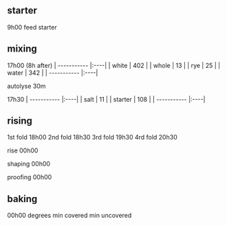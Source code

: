 ## starter
9h00 feed starter

## mixing
17h00 (8h after)
| ----------- |:----|
| white       | 402 |
| whole       | 13  |
| rye         | 25  |
| water       | 342 |
| ----------- |:----|

autolyse 30m

17h30
| ----------- |:----|
| salt        | 11  |
| starter     | 108 |
| ----------- |:----|

## rising
1st fold 18h00
2nd fold 18h30
3rd fold 19h30
4rd fold 20h30

rise 00h00

shaping 00h00

proofing 00h00

## baking
00h00
degrees
 min covered
 min uncovered

